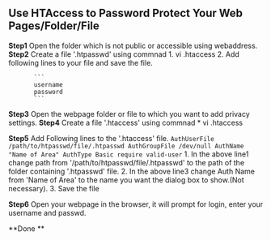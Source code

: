 ## Use HTAccess to Password Protect Your Web Pages/Folder/File

**Step1**  Open the folder which is not public or accessible using webaddress.
**Step2**  Create a file '.htpasswd' using commnad 
           1.  vi .htaccess
           2.  Add following lines to your file and save the file.
           
           ```
           username
           password
           ```
      
**Step3** Open the webpage folder or file to which you want to add privacy settings.
**Step4** Create a file '.htaccess' using commnad 
           * vi .htaccess
           
**Step5** Add Following lines to the '.htaccess' file.
            ```
              AuthUserFile /path/to/htpasswd/file/.htpasswd
              AuthGroupFile /dev/null
              AuthName "Name of Area"
              AuthType Basic
              require valid-user
              ```
          1. In the above line1 change path from '/path/to/htpasswd/file/.htpasswd' to the path of the folder containing '.htpasswd' file.
          2. In the above line3 change Auth Name from 'Name of Area' to the name you want the dialog box to show.(Not necessary).
          3. Save the file
      
**Step6** Open your webpage in the browser, it will prompt for login, enter your username and passwd. 

**Done **
          


   


